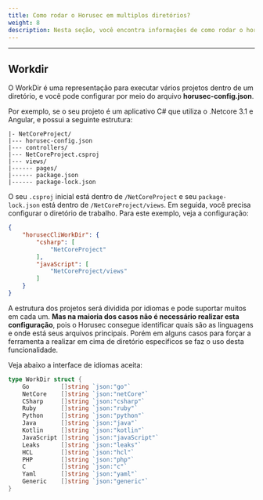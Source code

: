 ```yaml
---
title: Como rodar o Horusec em multiplos diretórios?
weight: 8
description: Nesta seção, você encontra informações de como rodar o horusec em multiplos diretórios
---
```


---

## **Workdir**
O WorkDir é uma representação para executar vários projetos dentro de um diretório, e você pode configurar por meio do arquivo **horusec-config.json**. 

Por exemplo, se o seu projeto é um aplicativo C# que utiliza o .Netcore 3.1 e Angular, e possui a seguinte estrutura:

```text
|- NetCoreProject/
|--- horusec-config.json
|--- controllers/
|--- NetCoreProject.csproj
|--- views/
|------ pages/
|------ package.json
|------ package-lock.json
```

O seu `.csproj` inicial está dentro de `/NetCoreProject` e seu `package-lock.json` está dentro de `/NetCoreProject/views`. 
Em seguida, você precisa configurar o diretório de trabalho. Para este exemplo, veja a configuração:

```json
{
    "horusecCliWorkDir": {
        "csharp": [
            "NetCoreProject"
        ],
        "javaScript": [
            "NetCoreProject/views"
        ]
    }
}
```

A estrutura dos projetos será dividida por idiomas e pode suportar muitos em cada um. **Mas na maioria dos casos não é necessário realizar esta configuração**, pois o Horusec consegue identificar quais são as linguagens e onde está seus arquivos principais. 
Porém em alguns casos para forçar a ferramenta a realizar em cima de diretório especificos se faz o uso desta funcionalidade.

Veja abaixo a interface de idiomas aceita:

```go
type WorkDir struct {
	Go         []string `json:"go"`
	NetCore    []string `json:"netCore"`
	CSharp     []string `json:"csharp"`
	Ruby       []string `json:"ruby"`
	Python     []string `json:"python"`
	Java       []string `json:"java"`
	Kotlin     []string `json:"kotlin"`
	JavaScript []string `json:"javaScript"`
	Leaks      []string `json:"leaks"`
	HCL        []string `json:"hcl"`
	PHP        []string `json:"php"`
	C          []string `json:"c"`
	Yaml       []string `json:"yaml"`
	Generic    []string `json:"generic"`
}
```
